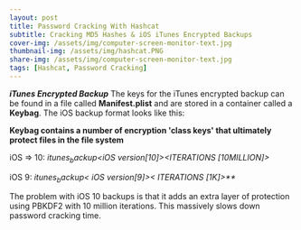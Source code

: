 ```yaml
---
layout: post
title: Password Cracking With Hashcat
subtitle: Cracking MD5 Hashes & iOS iTunes Encrypted Backups
cover-img: /assets/img/computer-screen-monitor-text.jpg
thumbnail-img: /assets/img/hashcat.PNG
share-img: /assets/img/computer-screen-monitor-text.jpg
tags: [Hashcat, Password Cracking]
---
```




***iTunes Encrypted Backup***
The keys for the iTunes encrypted backup can be found in a file called **Manifest.plist** and are stored in a container called a **Keybag**. The iOS backup format looks like this:

__**Keybag** contains a number of encryption 'class keys' that ultimately protect files in the file system__

iOS => 10:
_$itunes_backup$*<iOS version[10]>*<WPKY>*<ITERATIONS [10MILLION]>*<SALT>*<DPIC>*<DPSL>_
  
iOS 9:
_$itunes_backup$*< iOS version[9]>*<WPKY>*< ITERATIONS [1K]>*<SALT>**_
  
The problem with iOS 10 backups is that it adds an extra layer of protection using PBKDF2 with 10 million iterations. This massively slows down password cracking time. 

